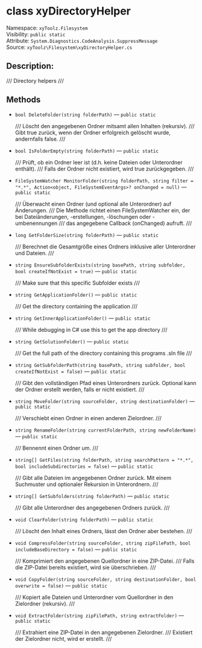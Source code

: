 # class xyDirectoryHelper

Namespace: `xyToolz.Filesystem`  
Visibility: `public static`  
Attribute: `System.Diagnostics.CodeAnalysis.SuppressMessage`  
Source: `xyToolz\Filesystem\xyDirectoryHelper.cs`

## Description:

/// Directory helpers
    ///

## Methods

- `bool DeleteFolder(string folderPath)` — `public static`
  
  /// Löscht den angegebenen Ordner mitsamt allen Inhalten (rekursiv).
        /// Gibt true zurück, wenn der Ordner erfolgreich gelöscht wurde, andernfalls false.
        ///
- `bool IsFolderEmpty(string folderPath)` — `public static`
  
  /// Prüft, ob ein Ordner leer ist (d.h. keine Dateien oder Unterordner enthält).
        /// Falls der Ordner nicht existiert, wird true zurückgegeben.
        ///
- `FileSystemWatcher MonitorFolder(string folderPath, string filter = "*.*", Action<object, FileSystemEventArgs>? onChanged = null)` — `public static`
  
  /// Überwacht einen Ordner (und optional alle Unterordner) auf Änderungen.
        /// Die Methode richtet einen FileSystemWatcher ein, der bei Dateiänderungen, -erstellungen, -löschungen oder -umbenennungen
        /// das angegebene Callback (onChanged) aufruft.
        ///
- `long GetFolderSize(string folderPath)` — `public static`
  
  /// Berechnet die Gesamtgröße eines Ordners inklusive aller Unterordner und Dateien.
        ///
- `string EnsureSubfolderExists(string basePath, string subfolder, bool createIfNotExist = true)` — `public static`
  
  /// Make sure that this  specific Subfolder exists
        ///
- `string GetApplicationFolder()` — `public static`
  
  /// Get the directory containing the application
        ///
- `string GetInnerApplicationFolder()` — `public static`
  
  /// While debugging in C# use this to get the app directory
        ///
- `string GetSolutionFolder()` — `public static`
  
  /// Get the full path of the directory containing this programs     .sln    file
        ///
- `string GetSubfolderPath(string basePath, string subfolder, bool createIfNotExist = false)` — `public static`
  
  /// Gibt den vollständigen Pfad eines Unterordners zurück. Optional kann der Ordner erstellt werden, falls er nicht existiert.
        ///
- `string MoveFolder(string sourceFolder, string destinationFolder)` — `public static`
  
  /// Verschiebt einen Ordner in einen anderen Zielordner.
        ///
- `string RenameFolder(string currentFolderPath, string newFolderName)` — `public static`
  
  /// Bennennt einen Ordner um.
        ///
- `string[] GetFiles(string folderPath, string searchPattern = "*.*", bool includeSubdirectories = false)` — `public static`
  
  /// Gibt alle Dateien im angegebenen Ordner zurück. Mit einem Suchmuster und optionaler Rekursion in Unterordnern.
        ///
- `string[] GetSubfolders(string folderPath)` — `public static`
  
  /// Gibt alle Unterordner des angegebenen Ordners zurück.
        ///
- `void ClearFolder(string folderPath)` — `public static`
  
  /// Löscht den Inhalt eines Ordners, lässt den Ordner aber bestehen.
        ///
- `void CompressFolder(string sourceFolder, string zipFilePath, bool includeBaseDirectory = false)` — `public static`
  
  /// Komprimiert den angegebenen Quellordner in eine ZIP-Datei.
        /// Falls die ZIP-Datei bereits existiert, wird sie überschrieben.
        ///
- `void CopyFolder(string sourceFolder, string destinationFolder, bool overwrite = false)` — `public static`
  
  /// Kopiert alle Dateien und Unterordner vom Quellordner in den Zielordner (rekursiv).
        ///
- `void ExtractFolder(string zipFilePath, string extractFolder)` — `public static`
  
  /// Extrahiert eine ZIP-Datei in den angegebenen Zielordner.
        /// Existiert der Zielordner nicht, wird er erstellt.
        ///

